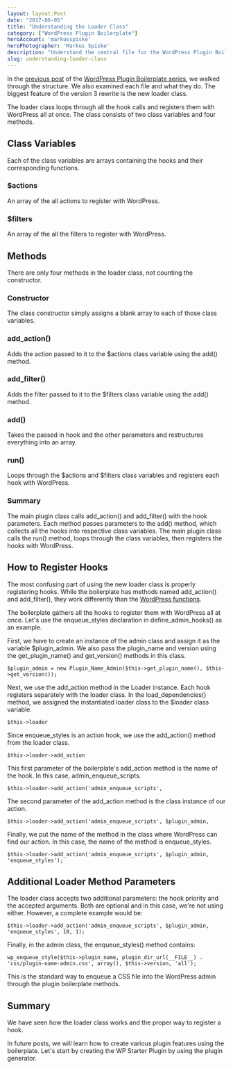 ```yaml
---
layout: layout:Post
date: "2017-06-05"
title: "Understanding the Loader Class"
category: ["WordPress Plugin Boilerplate"]
heroAccount: 'markusspiske'
heroPhotographer: 'Markus Spiske'
description: "Understand the central file for the WordPress Plugin Boilerplate and how it works."
slug: understanding-loader-class
---
```


In the [previous post](/post/the-structure-of…ugin-boilerplate/) of the [WordPress Plugin Boilerplate series](/post/guide-using-wordpress-plugin-boilerplate/), we walked through the structure. We also examined each file and what they do. The biggest feature of the version 3 rewrite is the new loader class.

The loader class loops through all the hook calls and registers them with WordPress all at once. The class consists of two class variables and four methods.

## Class Variables

Each of the class variables are arrays containing the hooks and their corresponding functions.

### $actions

An array of the all actions to register with WordPress.

### $filters

An array of the all the filters to register with WordPress.

## Methods

There are only four methods in the loader class, not counting the constructor.

### Constructor

The class constructor simply assigns a blank array to each of those class variables.

### add_action()

Adds the action passed to it to the $actions class variable using the add() method.

### add_filter()

Adds the filter passed to it to the $filters class variable using the add() method.

### add()
Takes the passed in hook and the other parameters and restructures everything into an array.

### run()

Loops through the $actions and $filters class variables and registers each hook with WordPress.

### Summary

The main plugin class calls add_action() and add_filter() with the hook parameters. Each method passes parameters to the add() method, which collects all the hooks into respective class variables. The main plugin class calls the run() method, loops through the class variables, then registers the hooks with WordPress.

## How to Register Hooks

The most confusing part of using the new loader class is properly registering hooks. While the boilerplate has methods named add_action() and add_filter(), they work differently than the [WordPress functions](https://developer.wordpress.org/reference/functions/add_action/).

The boilerplate gathers all the hooks to register them with WordPress all at once. Let's use the enqueue_styles declaration in define_admin_hooks() as an example.

First, we have to create an instance of the admin class and assign it as the variable $plugin_admin. We also pass the plugin_name and version using the get_plugin_name() and get_version() methods in this class.

```astro
$plugin_admin = new Plugin_Name_Admin($this->get_plugin_name(), $this->get_version());
```

Next, we use the add_action method in the Loader instance. Each hook registers separately with the loader class. In the load_dependencies() method, we assigned the instantiated loader class to the $loader class variable.

```astro
$this->loader
```

Since enqueue_styles is an action hook, we use the add_action() method from the loader class.

```astro
$this->loader->add_action
```

This first parameter of the boilerplate's add_action method is the name of the hook. In this case, admin_enqueue_scripts.

```astro
$this->loader->add_action('admin_enqueue_scripts',
```

The second parameter of the add_action method is the class instance of our action.

```astro
$this->loader->add_action('admin_enqueue_scripts', $plugin_admin,
```

Finally, we put the name of the method in the class where WordPress can find our action. In this case, the name of the method is enqueue_styles.

```astro
$this->loader->add_action('admin_enqueue_scripts', $plugin_admin, 'enqueue_styles');
```

## Additional Loader Method Parameters

The loader class accepts two additional parameters: the hook priority and the accepted arguments. Both are optional and in this case, we're not using either. However, a complete example would be:

```astro
$this->loader->add_action('admin_enqueue_scripts', $plugin_admin, 'enqueue_styles', 10, 1);
```

Finally, in the admin class, the enqueue_styles() method contains:

```astro
wp_enqueue_style($this->plugin_name, plugin_dir_url(__FILE__) . 'css/plugin-name-admin.css', array(), $this->version, 'all');
```

This is the standard way to enqueue a CSS file into the WordPress admin through the plugin boilerplate methods.

## Summary

We have seen how the loader class works and the proper way to register a hook.

In future posts, we will learn how to create various plugin features using the boilerplate. Let's start by creating the WP Starter Plugin by using the plugin generator.
